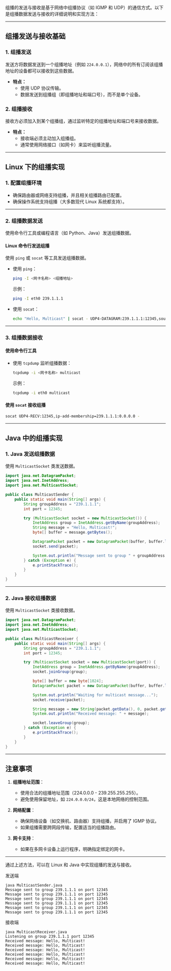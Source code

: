 组播的发送与接收是基于网络中组播协议（如 IGMP 和 UDP）的通信方式。以下是组播数据发送与接收的详细说明和实现方法：

---

## **组播发送与接收基础**
### **1. 组播发送**
发送方将数据发送到一个组播地址（例如 `224.0.0.1`），网络中的所有订阅该组播地址的设备都可以接收到这些数据。

- **特点：**
  - 使用 UDP 协议传输。
  - 数据发送到组播组（即组播地址和端口号），而不是单个设备。

### **2. 组播接收**
接收方必须加入到某个组播组，通过监听特定的组播地址和端口号来接收数据。

- **特点：**
  - 接收端必须主动加入组播组。
  - 通常使用网络接口（如网卡）来监听组播流量。

---

## **Linux 下的组播实现**
### **1. 配置组播环境**
- 确保路由器或网络支持组播，并且相关组播路由已配置。
- 确保操作系统支持组播（大多数现代 Linux 系统都支持）。

---

### **2. 组播数据发送**
使用命令行工具或编程语言（如 Python、Java）发送组播数据。

#### **Linux 命令行发送组播**
使用 `ping` 或 `socat` 等工具发送组播数据。

- 使用 `ping`：
  ```bash
  ping -I <网卡名称> <组播地址>
  ```
  示例：
  ```bash
  ping -I eth0 239.1.1.1
  ```

- 使用 `socat`：
  ```bash
  echo "Hello, Multicast" | socat - UDP4-DATAGRAM:239.1.1.1:12345,sourceport=54321
  ```

---

### **3. 组播数据接收**
#### **使用命令行工具**
- 使用 `tcpdump` 监听组播数据：
  ```bash
  tcpdump -i <网卡名称> multicast
  ```
  示例：
  ```bash
  tcpdump -i eth0 multicast
  ```

#### **使用 `socat` 接收组播**
  ```bash
  socat UDP4-RECV:12345,ip-add-membership=239.1.1.1:0.0.0.0 -
  ```

---

## **Java 中的组播实现**

### **1. Java 发送组播数据**
使用 `MulticastSocket` 类发送数据。

```java
import java.net.DatagramPacket;
import java.net.InetAddress;
import java.net.MulticastSocket;

public class MulticastSender {
    public static void main(String[] args) {
        String groupAddress = "239.1.1.1";
        int port = 12345;

        try (MulticastSocket socket = new MulticastSocket()) {
            InetAddress group = InetAddress.getByName(groupAddress);
            String message = "Hello, Multicast!";
            byte[] buffer = message.getBytes();

            DatagramPacket packet = new DatagramPacket(buffer, buffer.length, group, port);
            socket.send(packet);

            System.out.println("Message sent to group " + groupAddress + " on port " + port);
        } catch (Exception e) {
            e.printStackTrace();
        }
    }
}
```

---

### **2. Java 接收组播数据**
使用 `MulticastSocket` 类接收数据。

```java
import java.net.DatagramPacket;
import java.net.InetAddress;
import java.net.MulticastSocket;

public class MulticastReceiver {
    public static void main(String[] args) {
        String groupAddress = "239.1.1.1";
        int port = 12345;

        try (MulticastSocket socket = new MulticastSocket(port)) {
            InetAddress group = InetAddress.getByName(groupAddress);
            socket.joinGroup(group);

            byte[] buffer = new byte[1024];
            DatagramPacket packet = new DatagramPacket(buffer, buffer.length);

            System.out.println("Waiting for multicast message...");
            socket.receive(packet);

            String message = new String(packet.getData(), 0, packet.getLength());
            System.out.println("Received message: " + message);

            socket.leaveGroup(group);
        } catch (Exception e) {
            e.printStackTrace();
        }
    }
}
```

---

## **注意事项**
1. **组播地址范围**：
   - 使用合法的组播地址范围（224.0.0.0 - 239.255.255.255）。
   - 避免使用保留地址，如 `224.0.0.0/24`，这是本地网络的控制范围。

2. **网络配置**：
   - 确保网络设备（如交换机、路由器）支持组播，并启用了 IGMP 协议。
   - 如果组播需要跨网段传输，配置适当的组播路由。

3. **网卡支持**：
   - 如果在多网卡设备上运行程序，明确指定绑定的网卡。

---

通过上述方法，可以在 Linux 和 Java 中实现组播的发送与接收。

发送端

```
java MulticastSender.java 
Message sent to group 239.1.1.1 on port 12345
Message sent to group 239.1.1.1 on port 12345
Message sent to group 239.1.1.1 on port 12345
Message sent to group 239.1.1.1 on port 12345
Message sent to group 239.1.1.1 on port 12345
Message sent to group 239.1.1.1 on port 12345

```

接收端

```
java MulticastReceiver.java 
Listening on group 239.1.1.1 port 12345
Received message: Hello, Multicast!
Received message: Hello, Multicast!
Received message: Hello, Multicast!
Received message: Hello, Multicast!
Received message: Hello, Multicast!
Received message: Hello, Multicast!

```


